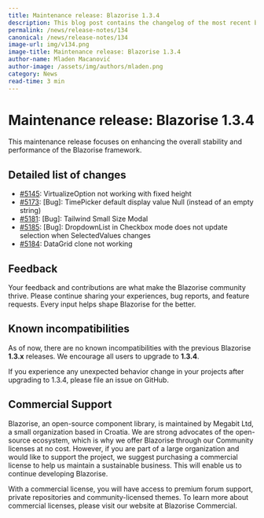 ```yaml
---
title: Maintenance release: Blazorise 1.3.4
description: This blog post contains the changelog of the most recent bug fixes included in the Blazorise v1.3.4 release.
permalink: /news/release-notes/134
canonical: /news/release-notes/134
image-url: img/v134.png
image-title: Maintenance release: Blazorise 1.3.4
author-name: Mladen Macanović
author-image: /assets/img/authors/mladen.png
category: News
read-time: 3 min
---
```


# Maintenance release: Blazorise 1.3.4

This maintenance release focuses on enhancing the overall stability and performance of the Blazorise framework.

## Detailed list of changes

- [#5145](https://github.com/Megabit/Blazorise/issues/5145): VirtualizeOption not working with fixed height
- [#5173](https://github.com/Megabit/Blazorise/issues/5173): [Bug]: TimePicker default display value Null (instead of an empty string)
- [#5181](https://github.com/Megabit/Blazorise/issues/5181): [Bug]: Tailwind Small Size Modal
- [#5185](https://github.com/Megabit/Blazorise/issues/5185): [Bug]: DropdownList in Checkbox mode does not update selection when SelectedValues changes
- [#5184](https://github.com/Megabit/Blazorise/issues/5184): DataGrid clone not working

## Feedback

Your feedback and contributions are what make the Blazorise community thrive. Please continue sharing your experiences, bug reports, and feature requests. Every input helps shape Blazorise for the better.

## Known incompatibilities

As of now, there are no known incompatibilities with the previous Blazorise **1.3.x** releases. We encourage all users to upgrade to **1.3.4**.

If you experience any unexpected behavior change in your projects after upgrading to 1.3.4, please file an issue on GitHub.

## Commercial Support

Blazorise, an open-source component library, is maintained by Megabit Ltd, a small organization based in Croatia. We are strong advocates of the open-source ecosystem, which is why we offer Blazorise through our Community licenses at no cost. However, if you are part of a large organization and would like to support the project, we suggest purchasing a commercial license to help us maintain a sustainable business. This will enable us to continue developing Blazorise.

With a commercial license, you will have access to premium forum support, private repositories and community-licensed themes. To learn more about commercial licenses, please visit our website at Blazorise Commercial.
